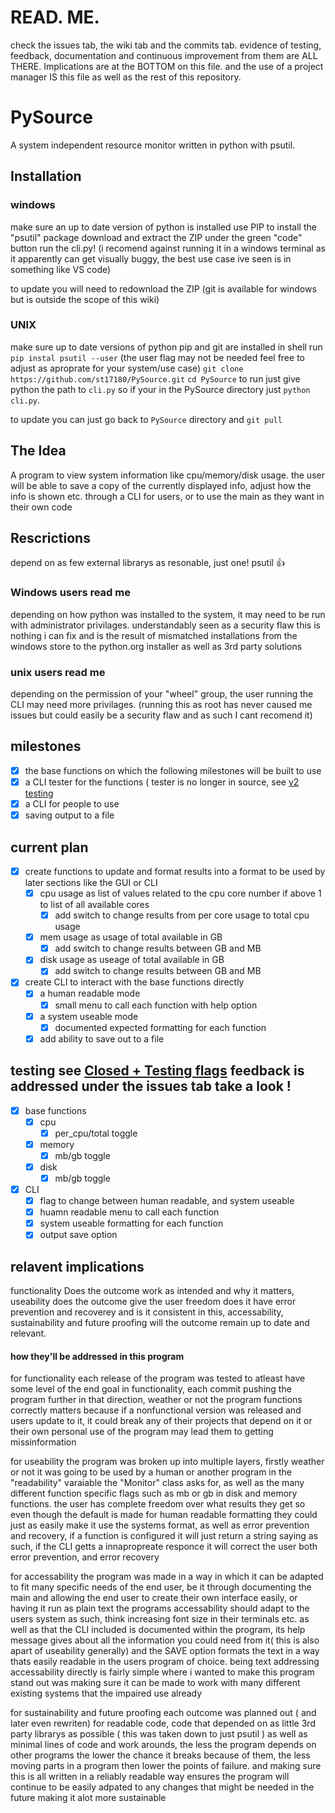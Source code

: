 # READ. ME.
check the issues tab, the wiki tab and the commits tab. evidence of testing, feedback, documentation and continuous improvement from them are ALL THERE. 
Implications are at the BOTTOM on this file. and the use of a project manager IS this file as well as the rest of this repository.

# PySource
A system independent resource monitor written in python with psutil.

## Installation

### windows
make sure an up to date version of python is installed
use PIP to install the "psutil" package
download and extract the ZIP under the green "code" button
run the cli.py! (i recomend against running it in a windows terminal as it apparently can get visually buggy, the best use case ive seen is in something like VS code)

to update you will need to redownload the ZIP (git is available for windows but is outside the scope of this wiki)

### UNIX
make sure up to date versions of python pip and git are installed
in shell run `pip instal psutil --user` (the user flag may not be needed feel free to adjust as aproprate for your system/use case) `git clone https://github.com/st17180/PySource.git` `cd PySource` 
to run just give python the path to `cli.py` so if your in the PySource directory just `python cli.py`.

to update you can just go back to `PySource` directory and `git pull`

## The Idea
A program to view system information like cpu/memory/disk usage. the user will be able to save a copy of the currently displayed info, adjust how the info is shown etc. through a CLI for users, or to use the main as they want in their own code

## Rescrictions
depend on as few external librarys as resonable, just one! psutil 👍

### Windows users read me
depending on how python was installed to the system, it may need to be run with administrator privilages. understandably seen as a security flaw this is nothing i can fix and is the result of mismatched installations from the windows store to the python.org installer as well as 3rd party solutions 

### unix users read me
depending on the permission of your "wheel" group, the user running the CLI may need more privilages. (running this as root has never caused me issues but could easily be a security flaw and as such I cant recomend it)

## milestones 
- [X] the base functions on which the following milestones will be built to use
- [X] a CLI tester for the functions ( tester is no longer in source, see [v2 testing](https://github.com/st17180/PySource/issues/3#issuecomment-851698651)
- [X] a CLI for people to use
- [X] saving output to a file

## current plan 
- [X] create functions to update and format results into a format to be used by later sections like the GUI or CLI
  - [X] cpu usage as list of values related to the cpu core number if above 1 to list of all available cores
    - [X] add switch to change results from per core usage to total cpu usage
  - [X] mem usage as usage of total available in GB
    - [X] add switch to change results between GB and MB
  - [X] disk usage as useage of total available in GB
    - [X] add switch to change results between GB and MB
- [X] create CLI to interact with the base functions directly
  - [X] a human readable mode
    - [X] small menu to call each function with help option
  - [X] a system useable mode
    - [X] documented expected formatting for each function
  - [X] add ability to save out to a file

## testing see [Closed + Testing flags](https://github.com/st17180/PySource/issues?q=label%3ATesting+is%3Aclosed) feedback is addressed under the issues tab take a look !
- [X] base functions
  - [X] cpu
    - [X] per_cpu/total toggle
  - [X] memory
    - [X] mb/gb toggle
  - [X] disk
    - [X] mb/gb toggle
- [X] CLI
  - [X] flag to change between human readable, and system useable
  - [X] huamn readable menu to call each function
  - [X] system useable formatting for each function
  - [X] output save option

## relavent implications
functionality Does the outcome work as intended and why it matters, useability does the outcome give the user freedom does it have error prevention and recoverey and is it consistent in this, accessability, sustainability and future proofing will the outcome remain up to date and relevant.
#### how they'll be addressed in this program
for functionality each release of the program was tested to atleast have some level of the end goal in functionality, each commit pushing the program further in that direction, weather or not the program functions correctly matters because if a nonfunctional version was released and users update to it, it could break any of their projects that depend on it or their own personal use of the program may lead them to getting missinformation

for useability the program was broken up into multiple layers, firstly weather or not it was going to be used by a human or another program in the "readability" varaiable the "Monitor" class asks for, as well as the many different function specific flags such as mb or gb in disk and memory functions. the user has complete freedom over what results they get so even though the default is made for human readable formatting they could just as easily make it use the systems format, as well as error prevention and recovery, if a function is configured it will just return a string saying as such, if the CLI getts a innapropreate responce it will correct the user both error prevention, and error recovery

for accessability the program was made in a way in which it can be adapted to fit many specific needs of the end user, be it through documenting the main and allowing the end user to create their own interface easily, or having it run as plain text the programs accessability should adapt to the users system as such, think increasing font size in their terminals etc. as well as that the CLI included is documented within the program, its help message gives about all the information you could need from it( this is also apart of useability generally) and the SAVE option formats the text in a way thats easily readable in the users program of choice. being text addressing accessability directly is fairly simple where i wanted to make this program stand out was making sure it can be made to work with many different existing systems that the impaired use already

for sustainability and future proofing each outcome was planned out ( and later even rewriten) for readable code, code that depended on as little 3rd party librarys as possible ( this was taken down to just psutil ) as well as minimal lines of code and work arounds, the less the program depends on other programs the lower the chance it breaks because of them, the less moving parts in a program then lower the points of failure. and making sure this is all written in a reliably readable way ensures the program will continue to be easily adpated to any changes that might be needed in the future making it alot more sustainable

